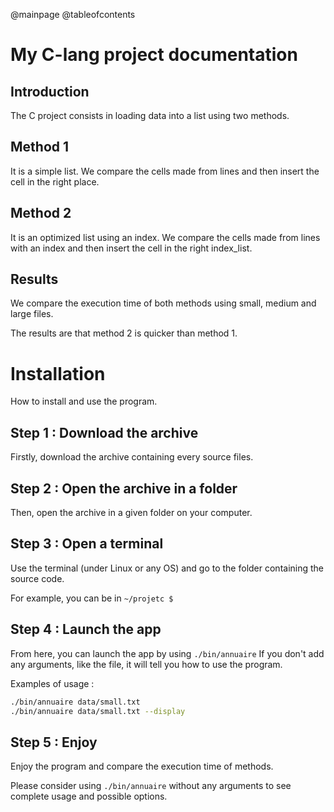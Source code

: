 @mainpage
@tableofcontents

# My C-lang project documentation

## Introduction

The C project consists in loading data into a list using two methods.

## Method 1

It is a simple list. We compare the cells made from lines and then insert the cell in the right place.

## Method 2

It is an optimized list using an index. We compare the cells made from lines with an index and then insert the cell in the right index_list.

## Results

We compare the execution time of both methods using small, medium and large files.

The results are that method 2 is quicker than method 1.

# Installation

How to install and use the program.

## Step 1 : Download the archive

Firstly, download the archive containing every source files.

## Step 2 : Open the archive in a folder

Then, open the archive in a given folder on your computer.

## Step 3 : Open a terminal

Use the terminal (under Linux or any OS) and go to the folder containing the source code.

For example, you can be in `~/projetc $`

## Step 4 : Launch the app

From here, you can launch the app by using `./bin/annuaire`
If you don't add any arguments, like the file, it will tell you how to use the program.

Examples of usage :

```bash
./bin/annuaire data/small.txt
./bin/annuaire data/small.txt --display
```

## Step 5 : Enjoy

Enjoy the program and compare the execution time of methods.

Please consider using `./bin/annuaire` without any arguments to see complete usage and possible options.
